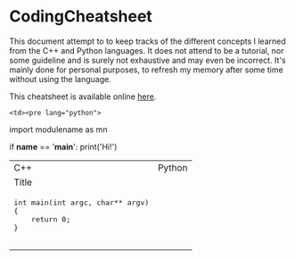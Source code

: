 # CodingCheatsheet

This document attempt to to keep tracks of the different concepts I learned from the C++ and Python languages. It does not attend to be a tutorial, nor some guideline and is surely not exhaustive and may even be incorrect. It's mainly done for personal purposes, to refresh my memory after some time without using the language.

This cheatsheet is available online [here](http://e-pot.xyz/CodingCheatsheet/).

<table>
  <tr>
    <td>C++</td> <td>Python</td>
  </tr>

  <tr>
    <td colspan="2">Title</td>
  </tr>
  <tr>
    <td><pre lang="cpp">
int main(int argc, char** argv)
{
    return 0;
}
    </pre></td>

    <td><pre lang="python">
import modulename as mn

if __name__ == '__main__':
    print('Hi!')
    </pre></td>
  </tr>
</table>
